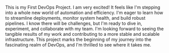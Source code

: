 This is my First DevOps Project. I am very excited!  It feels like I'm stepping into a whole new world of automation and efficiency. I'm eager to learn how to streamline deployments, monitor system health, and build robust pipelines.  I know there will be challenges, but I'm ready to dive in, experiment, and collaborate with my team.  I'm looking forward to seeing the tangible results of my work and contributing to a more stable and scalable infrastructure.  This project marks the beginning of my journey into the fascinating realm of DevOps, and I'm thrilled to see where it takes me.